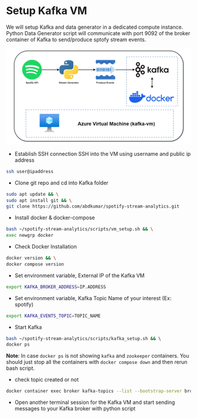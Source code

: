 # Setup Kafka VM
We will setup Kafka and data generator in a dedicated compute instance. Python Data Generator script will communicate with port 9092 of the broker container of Kafka to send/produce sptofy stream events.

![](../images/drawio/kafka_architecture.png)

- Establish SSH connection
SSH into the VM using username and public ip address
```bash
ssh user@ipaddress
```

- Clone git repo and cd into Kafka folder
```bash
sudo apt update && \
sudo apt install git && \
git clone https://github.com/abdkumar/spotify-stream-analytics.git
```

- Install docker & docker-compose
```bash
bash ~/spotify-stream-analytics/scripts/vm_setup.sh && \
exec newgrp docker
```
- Check Docker Installation
```bash
docker version && \
docker compose version
```

- Set environment variable, External IP of the Kafka VM

```bash
export KAFKA_BROKER_ADDRESS=IP.ADDRESS
```
- Set environment variable, Kafka Topic Name of your interest (Ex: spotify)
```bash
export KAFKA_EVENTS_TOPIC=TOPIC_NAME
```

- Start Kafka
```bash
bash ~/spotify-stream-analytics/scripts/kafka_setup.sh && \ 
docker ps
``` 
**Note**: In case `docker ps` is not showing `kafka` and `zookeeper` containers. You should just stop all the containers with `docker compose down` and then rerun bash script.


- check topic created or not
```bash
docker container exec broker kafka-topics --list --bootstrap-server broker:29092
```

- Open another terminal session for the Kafka VM and start sending messages to your Kafka broker with python script